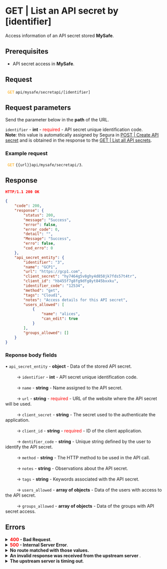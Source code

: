 # GET | List an API secret by [identifier]

Access information of an API secret stored **MySafe**.

## Prerequisites
* API secret access in **MySafe**.
 
## Request

 <code><span style="color:orange"> GET</code></span> `api/mysafe/secretapi/[identifier]`



## Request parameters
Send the parameter below in the **path** of the URL.

<summary><code>identifier</code> - <b>int</b> - <span style="color:red">required</span> - API secret unique identification code.</summary>
<b>Note</b>: this value is automatically assigned by Segura in <a href = "/v4/docs/api-post-create-api-secret">POST | Create API secret</a> and is obtained in the response to the <a href =  "/v4/docs/api-get-list-all-api-secrets">GET | List all API secrets</a>.</summary>




  ### Example request
<code><span style="color:orange"> GET</code></span> `{{url}}api/mysafe/secretapi/3`.
  
  ## Response
 ```json
HTTP/1.1 200 OK
``` 
 
```json
{
    "code": 200,
    "response": {
        "status": 200,
        "message": "Success",
        "error": false,
        "error_code": 0,
        "detail": "",
        "Message": "Success",
        "erro": false,
        "cod_erro": 0
    },
    "api_secret_entity": {
        "identifier": "3",
        "name": "GCP1",
        "url": "https://gcp1.com",
        "client_secret": "hy7464g5v8ghy4d858jk7fds57t4tr",
        "client_id": "hb455f7g8fg9dfg8yt845bxxku",
        "identifier_code": "12534",
        "method": "get",
        "tags": "Cloud1",
        "notes": "Access details for this API secret",
        "users_allowed": [
            {
                "name": "alices",
                "can_edit": true
            }
        ],
        "groups_allowed": []
    }
}
```
### Reponse body fields

<summary>&#8226; <code>api_secret_entity</code> - <b>object</b> - Data of the stored API secret.</summary>

<br>
<summary>&nbsp;&emsp;&emsp;&nbsp;→ <code>identifier</code> - <b>int</b> - API secret unique identification code.</summary>
    
<br>
<summary>&nbsp;&emsp;&emsp;&nbsp;→ <code>name</code> - <b>string</b> - Name assigned to the API secret.</summary>

<br>
<summary>&nbsp;&emsp;&emsp;&nbsp;→ <code>url</code> - <b>string</b> - <span style="color:red">required</span> - URL of the website where the API secret will be used.</summary>

<br>
<summary>&nbsp;&emsp;&emsp;&nbsp;→ <code>client_secret</code> - <b>string</b>  - The secret used to the authenticate the application.</summary>


<br>
<summary>&nbsp;&emsp;&emsp;&nbsp;→ <code>client_id</code> - <b>string</b> - <span style="color:red">required</span> - ID of the client application.</summary> 


<br>
<summary>&nbsp;&emsp;&emsp;&nbsp;→ <code>dentifier_code</code> - <b>string</b> - Unique string defined by the user to identify the API secret.</summary>

 <br>
<summary>&nbsp;&emsp;&emsp;&nbsp;→ <code>method</code> - <b>string</b> - The HTTP method to be used in the API call. </summary>

 <br>
<summary>&nbsp;&emsp;&emsp;&nbsp;→ <code>notes</code> - <b>string</b> - Observations about the API secret.</summary>

<br>
<summary>&nbsp;&emsp;&emsp;&nbsp;→ <code>tags</code> - <b>string</b> - Keywords associated with the API secret.</summary>


<br>
<summary>&nbsp;&emsp;&emsp;&nbsp;→ <code>users_allowed</code> - <b>array of objects</b> - Data of the users with access to the API secret.</summary>


<br>
<summary>&nbsp;&emsp;&emsp;&nbsp;→ <code>groups_allowed</code> - <b>array of objects</b> - Data of the groups with API secret access.</summary>


    

## Errors
 
<details>
<summary><b><span style="color:red">400</span> - Bad Request</b>.</summary>

***
<b>Message: "1010: Unexpected identifier type"</b>
<p><b>Possible cause</b>: the <code>identifier</code> provided wasn't recognized as valid.<br></p>
<b>Solution</b>: check the value of the <code>identifier</code> and resend the request.
  
* * *
<b>Message: "1005: Api secret not found"</b>
<p><b>Possible cause</b>: the API secret wasn't found.<br></p>
<b>Solution</b>: check the value of the <code>identifier</code> and resend the request.

    
* * *
    
<b>Message: "1006: User does not have access"</b>
<p><b>Possible cause</b>: user doesn't have access to the API secret.<br></p>

 ***
<b>Message: "1009: Inactive Api secret"</b>
<p><b>Possible cause</b>: inactive API secret.<br></p>
 <b>Solution</b>: enable the API secret through the path <code><span style="color:orange"> POST</code></span> <code>api/mysafe/password/active[identifier]</code>.

 ***
</details>    
<details>
<summary><b><span style="color:red">500</span> - Internal Server Error</b>.</summary>

***
    
<b>Message: "Unexpected error."</b><br>

<p><b>Possible cause</b>: the error is on the Segura server.<br>
        
<b>Solution</b>: contact the support team for more information.</p>
    
 ***
 </details>
 
 <details>
    <summary><b>No route matched with those values.</b></summary>

 ***
    
<b>Message: "No route matched with those values."</b>
<p><b>Possible causes</b>: failure in your application authentication with the Segura server or incorrect URL.<br>
        
<b>Solution</b>: check the authentication parameters such as <code>Access Token URL</code>, <code>Client ID</code> and  <code>Client Secret</code> and request a new access token or check and correct the URL.

* * *
</details>
     
<details>
<summary><b>An invalid response was received from the upstream server
</b>.</summary>

*** 
   
<b>Message: "An invalid response was received from the upstream server</b>
    
<p><b>Possible cause</b>: the upstream server may be taking too long to respond, leading to a timeout error that is interpreted as an invalid response by the proxy/gateway server.<br>
        
<b>Solution</b>: check the connectivity between the source of the request and the Segura server.
***
</details>
     
   

<details>
<summary><b>The upstream server is timing out</b>.</summary>

*** 
    
<b>Message: "The upstream server is timing out"</b>
    
<p><b>Possible cause</b>: the request time has expired.
        
<b>Solution</b>: check the connectivity between the source of the request and the Segura server.</p>
* * *
</details>

     